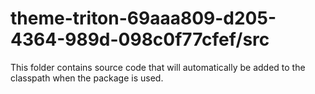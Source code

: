 # theme-triton-69aaa809-d205-4364-989d-098c0f77cfef/src

This folder contains source code that will automatically be added to the classpath when
the package is used.
